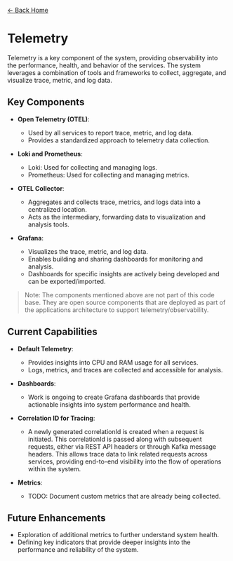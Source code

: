 ﻿[← Back Home](../README.md)

# Telemetry

Telemetry is a key component of the system, providing observability into the performance, health, and behavior of the services. The system leverages a combination of tools and frameworks to collect, aggregate, and visualize trace, metric, and log data.

## Key Components

- **Open Telemetry (OTEL)**:
    - Used by all services to report trace, metric, and log data.
    - Provides a standardized approach to telemetry data collection.

- **Loki and Prometheus**:
    - Loki: Used for collecting and managing logs.
    - Prometheus: Used for collecting and managing metrics.

- **OTEL Collector**:
    - Aggregates and collects trace, metrics, and logs data into a centralized location.
    - Acts as the intermediary, forwarding data to visualization and analysis tools.

- **Grafana**:
    - Visualizes the trace, metric, and log data.
    - Enables building and sharing dashboards for monitoring and analysis.
    - Dashboards for specific insights are actively being developed and can be exported/imported.

> Note: The components mentioned above are not part of this code base. They are open source components that are deployed as part of the applications architecture to support telemetry/observability.

## Current Capabilities

- **Default Telemetry**:
    - Provides insights into CPU and RAM usage for all services.
    - Logs, metrics, and traces are collected and accessible for analysis.

- **Dashboards**:
    - Work is ongoing to create Grafana dashboards that provide actionable insights into system performance and health.

- **Correlation ID for Tracing**:
    - A newly generated correlationId is created when a request is initiated. This correlationId is passed along with subsequent requests, either via REST API headers or through Kafka message headers. This allows trace data to link related requests across services, providing end-to-end visibility into the flow of operations within the system.
    
- **Metrics**:
    - TODO: Document custom metrics that are already being collected.

## Future Enhancements

- Exploration of additional metrics to further understand system health.
- Defining key indicators that provide deeper insights into the performance and reliability of the system.
